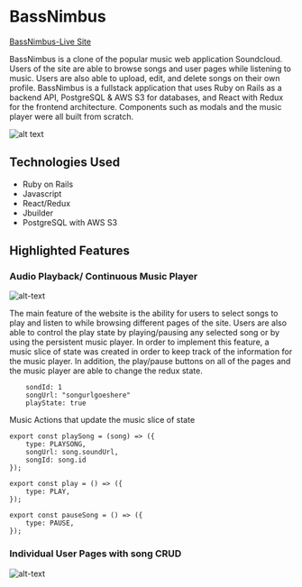 # BassNimbus

[BassNimbus-Live Site](https://bassnimbus.herokuapp.com)

BassNimbus is a clone of the popular music web application Soundcloud. Users of the site are able to browse songs and user pages while listening to music. Users are also able to upload, edit, and delete songs on their own profile. BassNimbus is a fullstack application that uses Ruby on Rails as a backend API, PostgreSQL & AWS S3 for databases, and React with Redux for the frontend architecture. Components such as modals and the music player were all built from scratch.

![alt text](https://s3-us-west-1.amazonaws.com/bassnimbus-seed/picture1.png)

## Technologies Used
* Ruby on Rails
* Javascript
* React/Redux
* Jbuilder
* PostgreSQL with AWS S3


## Highlighted Features

### Audio Playback/ Continuous Music Player

![alt-text](https://s3-us-west-1.amazonaws.com/bassnimbus-seed/picture2.png)

The main feature of the website is the ability for users to select songs to play and listen to while browsing different pages of the site. Users are also able to control the play state by playing/pausing any selected song or by using the persistent music player. In order to implement this feature, a music slice of state was created in order to keep track of the information for the music player. In addition, the play/pause buttons on all of the pages and the music player are able to change the redux state.

```music:
    sondId: 1
    songUrl: "songurlgoeshere"
    playState: true
 ```
 Music Actions that update the music slice of state
 
```
export const playSong = (song) => ({
    type: PLAYSONG,
    songUrl: song.soundUrl,
    songId: song.id
});

export const play = () => ({
    type: PLAY,
});

export const pauseSong = () => ({
    type: PAUSE,
});
```

### Individual User Pages with song CRUD

![alt-text](https://s3-us-west-1.amazonaws.com/bassnimbus-seed/picture3.png)




